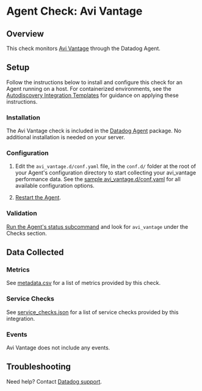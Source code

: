 # Agent Check: Avi Vantage

## Overview

This check monitors [Avi Vantage][1] through the Datadog Agent.

## Setup

Follow the instructions below to install and configure this check for an Agent running on a host. For containerized environments, see the [Autodiscovery Integration Templates][2] for guidance on applying these instructions.

### Installation

The Avi Vantage check is included in the [Datadog Agent][2] package.
No additional installation is needed on your server.

### Configuration

1. Edit the `avi_vantage.d/conf.yaml` file, in the `conf.d/` folder at the root of your Agent's configuration directory to start collecting your avi_vantage performance data. See the [sample avi_vantage.d/conf.yaml][3] for all available configuration options.

2. [Restart the Agent][4].

### Validation

[Run the Agent's status subcommand][5] and look for `avi_vantage` under the Checks section.

## Data Collected

### Metrics

See [metadata.csv][6] for a list of metrics provided by this check.

### Service Checks

See [service_checks.json][8] for a list of service checks provided by this integration.

### Events

Avi Vantage does not include any events.

## Troubleshooting

Need help? Contact [Datadog support][7].

[1]: https://avinetworks.com/why-avi/multi-cloud-load-balancing/
[2]: https://docs.datadoghq.com/agent/kubernetes/integrations/
[3]: https://github.com/DataDog/integrations-core/blob/master/avi_vantage/datadog_checks/avi_vantage/data/conf.yaml.example
[4]: https://docs.datadoghq.com/agent/guide/agent-commands/#start-stop-and-restart-the-agent
[5]: https://docs.datadoghq.com/agent/guide/agent-commands/#agent-status-and-information
[6]: https://github.com/DataDog/integrations-core/blob/master/avi_vantage/metadata.csv
[7]: https://docs.datadoghq.com/help/
[8]: https://github.com/DataDog/integrations-core/blob/master/avi_vantage/assets/service_checks.json

